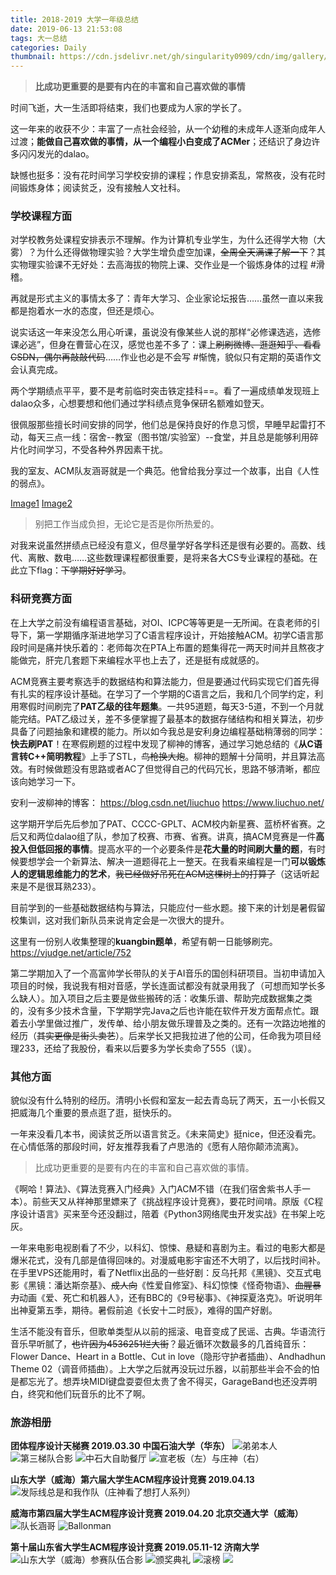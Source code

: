 ```yaml
---
title: 2018-2019 大学一年级总结
date: 2019-06-13 21:53:08
tags: 大一总结
categories: Daily
thumbnail: https://cdn.jsdelivr.net/gh/singularity0909/cdn/img/gallery/code-1.jpg
---
```


>**比成功更重要的是要有内在的丰富和自己喜欢做的事情**

<!-- more -->

时间飞逝，大一生活即将结束，我们也要成为人家的学长了。

这一年来的收获不少：丰富了一点社会经验，从一个幼稚的未成年人逐渐向成年人过渡；**能做自己喜欢做的事情，从一个编程小白变成了ACMer**；还结识了身边许多闪闪发光的dalao。

缺憾也挺多：没有花时间学习学校安排的课程；作息安排紊乱，常熬夜，没有花时间锻炼身体；阅读贫乏，没有接触人文社科。

### 学校课程方面
对学校教务处课程安排表示不理解。作为计算机专业学生，为什么还得学大物（大雾）？为什么还得做物理实验？大学生增负虚空加课，~~全周全天满课了解一下~~？其实物理实验课不无好处：去高海拔的物院上课、交作业是一个锻炼身体的过程 #滑稽。

再就是形式主义的事情太多了：青年大学习、企业家论坛报告……虽然一直以来我都是抱着水一水的态度，但还是烦心。

说实话这一年来没怎么用心听课，虽说没有像某些人说的那样“必修课选逃，选修课必逃”，但身在曹营心在汉，感觉也差不多了：课上~~刷刷微博、逛逛知乎、看看CSDN，偶尔再敲敲代码~~……作业也必是不会写 #惭愧，貌似只有定期的英语作文会认真完成。

两个学期绩点平平，要不是考前临时突击铁定挂科==。看了一遍成绩单发现班上dalao众多，心想要想和他们通过学科绩点竞争保研名额难如登天。

很佩服那些擅长时间安排的同学，他们总是保持良好的作息习惯，早睡早起雷打不动，每天三点一线：宿舍--教室（图书馆/实验室）--食堂，并且总是能够利用碎片化时间学习，不受各种外界因素干扰。

我的室友、ACM队友涵哥就是一个典范。他曾给我分享过一个故事，出自《人性的弱点》。

[Image1](https://cdn.jsdelivr.net/gh/singularity0909/cdn/img/photo/book-1.jpg) [Image2](https://cdn.jsdelivr.net/gh/singularity0909/cdn/img/photo/book-2.jpg)

>别把工作当成负担，无论它是否是你所热爱的。

对我来说虽然拼绩点已经没有意义，但尽量学好各学科还是很有必要的。高数、线代、离散、数电……这些数理课程都很重要，是将来各大CS专业课程的基础。在此立下flag：~~下学期好好学习~~。

### 科研竞赛方面
在上大学之前没有编程语言基础，对OI、ICPC等等更是一无所闻。在袁老师的引导下，第一学期循序渐进地学习了C语言程序设计，开始接触ACM。初学C语言那段时间是痛并快乐着的：老师每次在PTA上布置的题集得花一两天时间并且熬夜才能做完，肝完几套题下来编程水平也上去了，还是挺有成就感的。

ACM竞赛主要考察选手的数据结构和算法能力，但是要通过代码实现它们首先得有扎实的程序设计基础。在学习了一个学期的C语言之后，我和几个同学约定，利用寒假时间刷完了**PAT乙级的往年题集**。一共95道题，每天3-5道，不到一个月就能完结。PAT乙级过关，差不多便掌握了最基本的数据存储结构和相关算法，初步具备了问题抽象和建模的能力。所以如今我总是安利身边编程基础稍薄弱的同学：**快去刷PAT**！在寒假刷题的过程中发现了柳神的博客，通过学习她总结的《**从C语言转C++简明教程**》上手了STL，~~鸟枪换大炮~~。柳神的题解十分简明，并且算法高效。有时候做题没有思路或者AC了但觉得自己的代码冗长，思路不够清晰，都应该向她学习一下。

安利一波柳神的博客：
https://blog.csdn.net/liuchuo
https://www.liuchuo.net/

这学期开学后先后参加了PAT、CCCC-GPLT、ACM校内新星赛、蓝桥杯省赛。之后又和两位dalao组了队，参加了校赛、市赛、省赛。讲真，搞ACM竞赛是一件**高投入但低回报的事情**。提高水平的一个必要条件是**花大量的时间刷大量的题**，有时候要想学会一个新算法、解决一道题得花上一整天。在我看来编程是一门**可以锻炼人的逻辑思维能力的艺术**，~~我已经做好吊死在ACM这棵树上的打算了~~（这话听起来是不是很耳熟233）。

目前学到的一些基础数据结构与算法，只能应付一些水题。接下来的计划是暑假留校集训，这对我们新队员来说肯定会是一次很大的提升。

这里有一份别人收集整理的**kuangbin题单**，希望有朝一日能够刷完。
https://vjudge.net/article/752

第二学期加入了一个高富帅学长带队的关于AI音乐的国创科研项目。当初申请加入项目的时候，我说我有相对音感，学长连面试都没有就录用我了（可想而知学长多么缺人）。加入项目之后主要是做些搬砖的活：收集乐谱、帮助完成数据集之类的，没有多少技术含量，下学期学完Java之后也许能在软件开发方面帮点忙。跟着去小学里做过推广，发传单、给小朋友做乐理普及之类的。还有一次路边地推的经历（~~其实更像是街头卖艺~~）。后来学长又把我拉进了他的公司，任命我为项目经理233，还给了我股份，看来以后要多为学长卖命了555（误）。

### 其他方面
貌似没有什么特别的经历。清明小长假和室友一起去青岛玩了两天，五一小长假又把威海几个重要的景点逛了逛，挺快乐的。

一年来没看几本书，阅读贫乏所以语言贫乏。《未来简史》挺nice，但还没看完。在心情低落的那段时间，好友推荐我看了卢思浩的《愿有人陪你颠沛流离》。
>比成功更重要的是要有内在的丰富和自己喜欢做的事情。

《啊哈！算法》、《算法竞赛入门经典》入门ACM不错（在我们宿舍紫书人手一本）。前些天又从祥神那里嫖来了《挑战程序设计竞赛》，要花时间啃。原版《C程序设计语言》买来至今还没翻过，陪着《Python3网络爬虫开发实战》在书架上吃灰。

一年来电影电视剧看了不少，以科幻、惊悚、悬疑和喜剧为主。看过的电影大都是爆米花式，没有几部是值得回味的。对漫威电影宇宙还不大明了，以后找时间补。在手里VPS还能用时，看了Netflix出品的一些好剧：反乌托邦《黑镜》、交互式电影《黑镜：潘达斯奈基》、~~成人向~~《性爱自修室》、科幻惊悚《怪奇物语》、~~血腥暴力~~动画《爱、死亡和机器人》，还有BBC的《9号秘事》、《神探夏洛克》。听说明年出神夏第五季，期待。暑假前追《长安十二时辰》，难得的国产好剧。

生活不能没有音乐，但歌单类型从以前的摇滚、电音变成了民谣、古典。华语流行音乐早听腻了，~~也许因为4536251烂大街~~？最近循环次数最多的几首纯音乐：Flower Dance、Heart in a Bottle、Cut in love（隐形守护者插曲）、Andhadhun Theme 02（调音师插曲）。上大学之后就再没玩过乐器，以前那些半会不会的怕是都忘光了。想弄块MIDI键盘耍耍但太贵了舍不得买，GarageBand也还没弄明白，终究和他们玩音乐的比不了啊。

### 旅游相册
**团体程序设计天梯赛 2019.03.30 中国石油大学（华东）**
![弟弟本人](https://cdn.jsdelivr.net/gh/singularity0909/cdn/img/photo/photo-1.jpg)
![第三梯队合影](https://cdn.jsdelivr.net/gh/singularity0909/cdn/img/photo/photo-2.jpg)
![中石大自助餐厅](https://cdn.jsdelivr.net/gh/singularity0909/cdn/img/photo/photo-3.jpg)
![宣老板（左）与庄神（右）](https://cdn.jsdelivr.net/gh/singularity0909/cdn/img/photo/photo-4.jpg)

**山东大学（威海）第六届大学生ACM程序设计竞赛 2019.04.13**
![发际线总是和我作队（庄神看了想打人系列）](https://cdn.jsdelivr.net/gh/singularity0909/cdn/img/photo/photo-5.jpg)

**威海市第四届大学生ACM程序设计竞赛 2019.04.20 北京交通大学（威海）**
![队长涵哥](https://cdn.jsdelivr.net/gh/singularity0909/cdn/img/photo/photo-6.jpg)
![Ballonman](https://cdn.jsdelivr.net/gh/singularity0909/cdn/img/photo/photo-7.jpg)

**第十届山东省大学生ACM程序设计竞赛 2019.05.11-12 济南大学**
![山东大学（威海）参赛队伍合影](https://cdn.jsdelivr.net/gh/singularity0909/cdn/img/photo/photo-8.jpg)
![颁奖典礼](https://cdn.jsdelivr.net/gh/singularity0909/cdn/img/photo/photo-9.jpg)
![滚榜](https://cdn.jsdelivr.net/gh/singularity0909/cdn/img/photo/photo-10.jpg)
![](https://cdn.jsdelivr.net/gh/singularity0909/cdn/img/photo/photo-11.jpg)